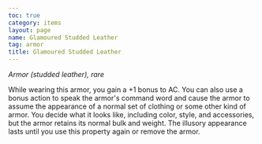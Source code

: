 ```yaml
---
toc: true
category: items
layout: page
name: Glamoured Studded Leather
tag: armor
title: Glamoured Studded Leather 
---
```

_Armor (studded leather), rare_ 

While wearing this armor, you gain a +1 bonus to AC. You can also use a bonus action to speak the armor's command word and cause the armor to assume the appearance of a normal set of clothing or some other kind of armor. You decide what it looks like, including color, style, and accessories, but the armor retains its normal bulk and weight. The illusory appearance lasts until you use this property again or remove the armor. 